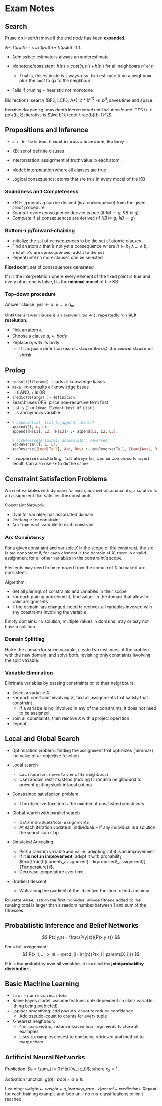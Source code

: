 # Exam Notes

## Search

Prune on insert/remove if the end node has been **expanded**.

A*: $f(path) = cost(path) + h(path[-1])$.

- Admissible: estimate is always an underestimate

- Monotone/consistent:  $h(n) \leq cost(n,n') + h(n')$ for all neighbours $n'$ of $n$
  - That is, the estimate is always less than estimate from a neighbour plus the cost to go to the neighbour
- Fails if pruning + heuristic not monotone

Bidirectional search (BFS, LCFS, A\*): $2 * b^{d/2} \ll b^d$; saves time and space.

Iterative deepening: max depth incremented until solution found. DFS is $\geq pow(b, k)$; iterative is $\leq b^k \cdot  \frac{b}{b-1}^2$.

## Propositions and Inference

- $h \leftarrow b$: if $b$ is true, $h$ must be true. $b$ is an atom, the body  

- KB: set of definite clauses
- Interpretation: assignment of truth value to each atom. 
- Model: interpretation where all clauses are true
- Logical consequence: atoms that are true in every model of the KB

### Soundness and Completeness

- $KB \vdash g$ means $g$ can be derived (is a consequence) from the given proof procedure
- *Sound* if every consequence derived is true (if $KB \vdash g$, $KB \models g$)
- *Complete* if all consequences are derived (if $KB \models g$, $KB \vdash g$)

### Bottom-up/forward-chaining

- Initialize the set of consequences to be the set of atomic clauses
- Find an atom $h$ that is not yet a consequence where $h \leftarrow b_1 \land ... \land b_m$ and all $b$'s are consequences; add it to the set
- Repeat until no more clauses can be selected

**Fixed point**: set of consequences generated.

If $I$ is the interpretation where every element of the fixed point is true and every other one is false, $I$ is the **minimal model** of the KB.

### Top-down procedure
Answer clause: $yes \leftarrow a_1 \land ... \land a_m$.

Until the answer clause is an answer ($yes \leftarrow \text{}$), repeatedly run **SLD resolution**.

- Pick an atom $a_i$
- Choose a clause $a_i \leftarrow body$
- Replace $a_i$ with its body
  - If it is just a definition (atomic clause like $a_i.$), the answer clause will shrink

## Prolog

- `consult(filename).` loads all knowledge bases
- `make.` re-consults all knowledge bases
- `,` is AND, `;` is OR
- `predicate(args) :- definition.`
- Search uses DFS: place non-recursive term first
- List is `[]` or `[Head_Element|Rest_Of_List]`
- `_` is anonymous variable
- ```prolog
  % append(list, list_to_append, result)
  append([], L, L).
  append([H|L1], L2, [H|L3]) :- append(L1, L2, L3).
  
  % accReverse(original, accumulator, reversed)
  accReverse([], L, L).
  accReverse([Head|Tail], Acc, Rev) :- accReverse(Tail, [Head|Acc], Rev).
  ```
- `!` suppresses backtailing; `fail` always fail; can be combined to invert result. Can also use `\+` to do the same

## Constraint Satisfaction Problems

A set of variables with domains for each, and set of constraints; a solution is an assignment that satisfies the constraints.

Constraint Network:

- Oval for variable; has associated domain
- Rectangle for constraint
- Arc from each variable to each constraint

### Arc Consistency

For a given constraint and variable $X$ in the scope of the constraint, the arc is arc consistent if, for each element in the domain of $X$, there is a valid assignment for all other variables in the constraint's scope.

Elements may need to be removed from the domain of $X$ to make it arc consistent.

Algorithm:

- Get all pairings of constraints and variables in their scope
- For each pairing and element, find values in the domain that allow for valid assignments
- If the domain has changed, need to recheck all variables involved with any constraints involving the variable

Empty domains: no solution; multiple values in domains: may or may not have a solution.

### Domain Splitting

Halve the domain for some variable, create two instances of the problem with the new domain, and solve both, revisiting only constraints involving the split variable.

### Variable Elimination

Eliminate variables by passing constraints on to their neighbours.

- Select a variable $X$
- For each constraint involving $X$, find all assignments that satisfy that constraint
  - If a variable is not involved in any of the constraints, it does not need to be assigned
- Join all constraints, then remove $X$ with a project operation
- Repeat

## Local and Global Search

- Optimization problem: finding the assignment that optimizes (min/max) the value of an objective function
- Local search
  - Each iteration, move to one of its neighbours
  - Use random restarts/steps (moving to random neighbours) to prevent getting stuck in local optima

- Constrained satisfaction problem
  - The objective function is the number of unsatisfied constraints
- Global search with parallel search
  - Get $k$ individuals/total assignments
  - At each iteration update all individuals - if any individual is a solution the search can stop
- Simulated Annealing
  - Pick a random variable and value, adopting it if it is an improvement
  - If it **is not an improvement**, adopt it with probability $exp(\frac{h(current\_assignment) - h(proposed\_assignment)}{Temperature})$. 
  - Decrease temperature over time
- Gradient descent
  - Walk along the gradient of the objective function to find a minima

Roulette wheel: return the first individual whose fitness added to the running total is larger than a random number between 1 and sum of the fitnesses.

## Probabilistic Inference and Belief Networks

$$
P(x|y,z) = \frac{P(y|z)}{P(x,y|z)}
$$



For a full assignment:
$$
P(x_1, ..., x_n) = \prod_{i=1}^{n}{P(x_i | parents(X_i))}
$$

If it is the probability over all variables, it is called the **joint probability distribution**.

## Basic Machine Learning

- Error = num incorrect / total
- Naïve Bayes model: assume features only dependent on class variable (thing being predicted)
- Laplace smoothing: add pseudo-count to reduce confidence
  - Add pseudo-count to counts for every tuple
- K-nearest neighbours
  - Non-parametric, instance-based learning: needs to store all examples
  - Uses k examples closest to one being retrieved and method to merge them

## Artificial Neural Networks

Prediction: $a = \sum_{i = 0}^{n}{w_i x_i}$, where $x_0 = 1$.

Activation function: $g(a): bool = a \geq 0$.

Learning:  $weight \leftarrow weight + \eta\_learning\_rate \cdot x(actual - prediction)$. Repeat for each training example and loop until no mis-classifications or limit reached.